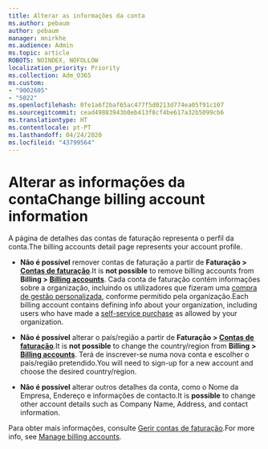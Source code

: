 ```yaml
---
title: Alterar as informações da conta
ms.author: pebaum
author: pebaum
manager: mnirkhe
ms.audience: Admin
ms.topic: article
ROBOTS: NOINDEX, NOFOLLOW
localization_priority: Priority
ms.collection: Adm_O365
ms.custom:
- "9002605"
- "5022"
ms.openlocfilehash: 0fe1a6f2baf65ac477f5d0213d774ea05f91c107
ms.sourcegitcommit: cead49883943b0eb413f8cf4be617a32b5099cb6
ms.translationtype: HT
ms.contentlocale: pt-PT
ms.lasthandoff: 04/24/2020
ms.locfileid: "43799564"
---
```

# <a name="change-billing-account-information"></a><span data-ttu-id="a6e24-102">Alterar as informações da conta</span><span class="sxs-lookup"><span data-stu-id="a6e24-102">Change billing account information</span></span>

<span data-ttu-id="a6e24-103">A página de detalhes das contas de faturação representa o perfil da conta.</span><span class="sxs-lookup"><span data-stu-id="a6e24-103">The billing accounts detail page represents your account profile.</span></span>

- <span data-ttu-id="a6e24-104">**Não é possível** remover contas de faturação a partir de **Faturação > [Contas de faturação](https://go.microsoft.com/fwlink/p/?linkid=2084771)**.</span><span class="sxs-lookup"><span data-stu-id="a6e24-104">It is **not possible** to remove billing accounts from **Billing > [Billing accounts](https://go.microsoft.com/fwlink/p/?linkid=2084771)**.</span></span> <span data-ttu-id="a6e24-105">Cada conta de faturação contém informações sobre a organização, incluindo os utilizadores que fizeram uma [compra de gestão personalizada](https://docs.microsoft.com/microsoft-365/commerce/subscriptions/manage-self-service-purchases-admins), conforme permitido pela organização.</span><span class="sxs-lookup"><span data-stu-id="a6e24-105">Each billing account contains defining info about your organization, including users who have made a [self-service purchase](https://docs.microsoft.com/microsoft-365/commerce/subscriptions/manage-self-service-purchases-admins) as allowed by your organization.</span></span> 

- <span data-ttu-id="a6e24-106">**Não é possível** alterar o país/região a partir de **Faturação > [Contas de faturação](https://go.microsoft.com/fwlink/p/?linkid=2084771)**.</span><span class="sxs-lookup"><span data-stu-id="a6e24-106">It is **not possible** to change the country/region from **Billing > [Billing accounts](https://go.microsoft.com/fwlink/p/?linkid=2084771)**.</span></span> <span data-ttu-id="a6e24-107">Terá de inscrever-se numa nova conta e escolher o país/região pretendido.</span><span class="sxs-lookup"><span data-stu-id="a6e24-107">You will need to sign-up for a new account and choose the desired country/region.</span></span> 

- <span data-ttu-id="a6e24-108">**Não é possível** alterar outros detalhes da conta, como o Nome da Empresa, Endereço e informações de contacto.</span><span class="sxs-lookup"><span data-stu-id="a6e24-108">It is **possible** to change other account details such as Company Name, Address, and contact information.</span></span> 

<span data-ttu-id="a6e24-109">Para obter mais informações, consulte [Gerir contas de faturação](https://docs.microsoft.com/microsoft-365/commerce/manage-billing-accounts).</span><span class="sxs-lookup"><span data-stu-id="a6e24-109">For more info, see [Manage billing accounts](https://docs.microsoft.com/microsoft-365/commerce/manage-billing-accounts).</span></span> 
